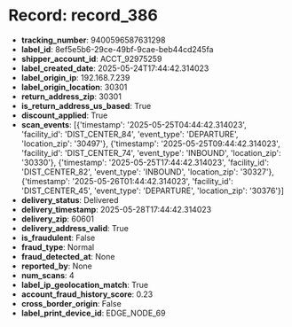 # Record: record_386

- **tracking_number**: 9400596587631298
- **label_id**: 8ef5e5b6-29ce-49bf-9cae-beb44cd245fa
- **shipper_account_id**: ACCT_92975259
- **label_created_date**: 2025-05-24T17:44:42.314023
- **label_origin_ip**: 192.168.7.239
- **label_origin_location**: 30301
- **return_address_zip**: 30301
- **is_return_address_us_based**: True
- **discount_applied**: True
- **scan_events**: [{'timestamp': '2025-05-25T04:44:42.314023', 'facility_id': 'DIST_CENTER_84', 'event_type': 'DEPARTURE', 'location_zip': '30497'}, {'timestamp': '2025-05-25T09:44:42.314023', 'facility_id': 'DIST_CENTER_74', 'event_type': 'INBOUND', 'location_zip': '30330'}, {'timestamp': '2025-05-25T17:44:42.314023', 'facility_id': 'DIST_CENTER_82', 'event_type': 'INBOUND', 'location_zip': '30327'}, {'timestamp': '2025-05-26T01:44:42.314023', 'facility_id': 'DIST_CENTER_45', 'event_type': 'DEPARTURE', 'location_zip': '30376'}]
- **delivery_status**: Delivered
- **delivery_timestamp**: 2025-05-28T17:44:42.314023
- **delivery_zip**: 60601
- **delivery_address_valid**: True
- **is_fraudulent**: False
- **fraud_type**: Normal
- **fraud_detected_at**: None
- **reported_by**: None
- **num_scans**: 4
- **label_ip_geolocation_match**: True
- **account_fraud_history_score**: 0.23
- **cross_border_origin**: False
- **label_print_device_id**: EDGE_NODE_69